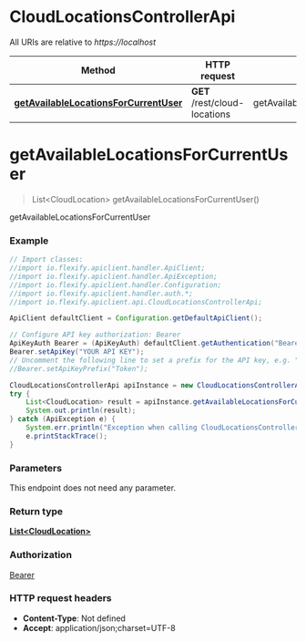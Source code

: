 # CloudLocationsControllerApi

All URIs are relative to *https://localhost*

Method | HTTP request | Description
------------- | ------------- | -------------
[**getAvailableLocationsForCurrentUser**](CloudLocationsControllerApi.md#getAvailableLocationsForCurrentUser) | **GET** /rest/cloud-locations | getAvailableLocationsForCurrentUser


<a name="getAvailableLocationsForCurrentUser"></a>
# **getAvailableLocationsForCurrentUser**
> List&lt;CloudLocation&gt; getAvailableLocationsForCurrentUser()

getAvailableLocationsForCurrentUser

### Example
```java
// Import classes:
//import io.flexify.apiclient.handler.ApiClient;
//import io.flexify.apiclient.handler.ApiException;
//import io.flexify.apiclient.handler.Configuration;
//import io.flexify.apiclient.handler.auth.*;
//import io.flexify.apiclient.api.CloudLocationsControllerApi;

ApiClient defaultClient = Configuration.getDefaultApiClient();

// Configure API key authorization: Bearer
ApiKeyAuth Bearer = (ApiKeyAuth) defaultClient.getAuthentication("Bearer");
Bearer.setApiKey("YOUR API KEY");
// Uncomment the following line to set a prefix for the API key, e.g. "Token" (defaults to null)
//Bearer.setApiKeyPrefix("Token");

CloudLocationsControllerApi apiInstance = new CloudLocationsControllerApi();
try {
    List<CloudLocation> result = apiInstance.getAvailableLocationsForCurrentUser();
    System.out.println(result);
} catch (ApiException e) {
    System.err.println("Exception when calling CloudLocationsControllerApi#getAvailableLocationsForCurrentUser");
    e.printStackTrace();
}
```

### Parameters
This endpoint does not need any parameter.

### Return type

[**List&lt;CloudLocation&gt;**](CloudLocation.md)

### Authorization

[Bearer](../README.md#Bearer)

### HTTP request headers

 - **Content-Type**: Not defined
 - **Accept**: application/json;charset=UTF-8

